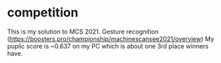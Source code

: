 # competition
This is my solution to MCS 2021. Gesture recognition (https://boosters.pro/championship/machinescansee2021/overview)
My puplic score is ~0.637 on my PC which is about one 3rd place winners have. 
